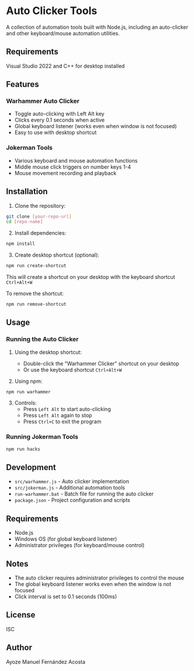 # Auto Clicker Tools

A collection of automation tools built with Node.js, including an auto-clicker and other keyboard/mouse automation utilities.

## Requirements

Visual Studio 2022 and C++ for desktop installed

## Features

### Warhammer Auto Clicker
- Toggle auto-clicking with Left Alt key
- Clicks every 0.1 seconds when active
- Global keyboard listener (works even when window is not focused)
- Easy to use with desktop shortcut

### Jokerman Tools
- Various keyboard and mouse automation functions
- Middle mouse click triggers on number keys 1-4
- Mouse movement recording and playback

## Installation

1. Clone the repository:
```bash
git clone [your-repo-url]
cd [repo-name]
```

2. Install dependencies:
```bash
npm install
```

3. Create desktop shortcut (optional):
```bash
npm run create-shortcut
```
This will create a shortcut on your desktop with the keyboard shortcut `Ctrl+Alt+W`

To remove the shortcut:
```bash
npm run remove-shortcut
```

## Usage

### Running the Auto Clicker

1. Using the desktop shortcut:
   - Double-click the "Warhammer Clicker" shortcut on your desktop
   - Or use the keyboard shortcut `Ctrl+Alt+W`

2. Using npm:
```bash
npm run warhammer
```

3. Controls:
   - Press `Left Alt` to start auto-clicking
   - Press `Left Alt` again to stop
   - Press `Ctrl+C` to exit the program

### Running Jokerman Tools

```bash
npm run hacks
```

## Development

- `src/warhammer.js` - Auto clicker implementation
- `src/jokerman.js` - Additional automation tools
- `run-warhammer.bat` - Batch file for running the auto clicker
- `package.json` - Project configuration and scripts

## Requirements

- Node.js
- Windows OS (for global keyboard listener)
- Administrator privileges (for keyboard/mouse control)

## Notes

- The auto clicker requires administrator privileges to control the mouse
- The global keyboard listener works even when the window is not focused
- Click interval is set to 0.1 seconds (100ms)

## License

ISC 

## Author

Ayoze Manuel Fernández Acosta